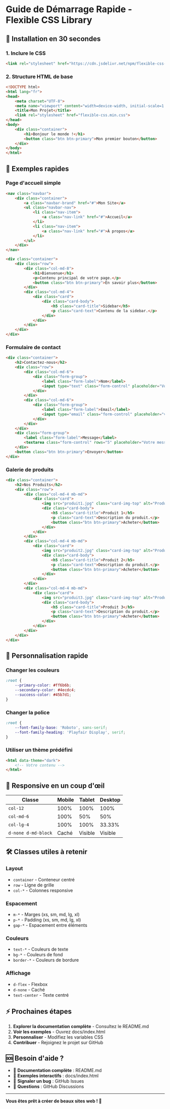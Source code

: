 # Guide de Démarrage Rapide - Flexible CSS Library

## 🚀 Installation en 30 secondes

### 1. Inclure le CSS
```html
<link rel="stylesheet" href="https://cdn.jsdelivr.net/npm/flexible-css-library@1.0.0/dist/flexible-css.min.css">
```

### 2. Structure HTML de base
```html
<!DOCTYPE html>
<html lang="fr">
<head>
    <meta charset="UTF-8">
    <meta name="viewport" content="width=device-width, initial-scale=1.0">
    <title>Mon Projet</title>
    <link rel="stylesheet" href="flexible-css.min.css">
</head>
<body>
    <div class="container">
        <h1>Bonjour le monde !</h1>
        <button class="btn btn-primary">Mon premier bouton</button>
    </div>
</body>
</html>
```

## 🎯 Exemples rapides

### Page d'accueil simple
```html
<nav class="navbar">
    <div class="container">
        <a class="navbar-brand" href="#">Mon Site</a>
        <ul class="navbar-nav">
            <li class="nav-item">
                <a class="nav-link" href="#">Accueil</a>
            </li>
            <li class="nav-item">
                <a class="nav-link" href="#">À propos</a>
            </li>
        </ul>
    </div>
</nav>

<div class="container">
    <div class="row">
        <div class="col-md-8">
            <h1>Bienvenue</h1>
            <p>Contenu principal de votre page.</p>
            <button class="btn btn-primary">En savoir plus</button>
        </div>
        <div class="col-md-4">
            <div class="card">
                <div class="card-body">
                    <h5 class="card-title">Sidebar</h5>
                    <p class="card-text">Contenu de la sidebar.</p>
                </div>
            </div>
        </div>
    </div>
</div>
```

### Formulaire de contact
```html
<div class="container">
    <h2>Contactez-nous</h2>
    <div class="row">
        <div class="col-md-6">
            <div class="form-group">
                <label class="form-label">Nom</label>
                <input type="text" class="form-control" placeholder="Votre nom">
            </div>
        </div>
        <div class="col-md-6">
            <div class="form-group">
                <label class="form-label">Email</label>
                <input type="email" class="form-control" placeholder="votre@email.com">
            </div>
        </div>
    </div>
    <div class="form-group">
        <label class="form-label">Message</label>
        <textarea class="form-control" rows="5" placeholder="Votre message"></textarea>
    </div>
    <button class="btn btn-primary">Envoyer</button>
</div>
```

### Galerie de produits
```html
<div class="container">
    <h2>Nos Produits</h2>
    <div class="row">
        <div class="col-md-4 mb-md">
            <div class="card">
                <img src="produit1.jpg" class="card-img-top" alt="Produit 1">
                <div class="card-body">
                    <h5 class="card-title">Produit 1</h5>
                    <p class="card-text">Description du produit.</p>
                    <button class="btn btn-primary">Acheter</button>
                </div>
            </div>
        </div>
        <div class="col-md-4 mb-md">
            <div class="card">
                <img src="produit2.jpg" class="card-img-top" alt="Produit 2">
                <div class="card-body">
                    <h5 class="card-title">Produit 2</h5>
                    <p class="card-text">Description du produit.</p>
                    <button class="btn btn-primary">Acheter</button>
                </div>
            </div>
        </div>
        <div class="col-md-4 mb-md">
            <div class="card">
                <img src="produit3.jpg" class="card-img-top" alt="Produit 3">
                <div class="card-body">
                    <h5 class="card-title">Produit 3</h5>
                    <p class="card-text">Description du produit.</p>
                    <button class="btn btn-primary">Acheter</button>
                </div>
            </div>
        </div>
    </div>
</div>
```

## 🎨 Personnalisation rapide

### Changer les couleurs
```css
:root {
    --primary-color: #ff6b6b;
    --secondary-color: #4ecdc4;
    --success-color: #45b7d1;
}
```

### Changer la police
```css
:root {
    --font-family-base: 'Roboto', sans-serif;
    --font-family-heading: 'Playfair Display', serif;
}
```

### Utiliser un thème prédéfini
```html
<html data-theme="dark">
    <!-- Votre contenu -->
</html>
```

## 📱 Responsive en un coup d'œil

| Classe | Mobile | Tablet | Desktop |
|--------|--------|--------|---------|
| `col-12` | 100% | 100% | 100% |
| `col-md-6` | 100% | 50% | 50% |
| `col-lg-4` | 100% | 100% | 33.33% |
| `d-none d-md-block` | Caché | Visible | Visible |

## 🛠️ Classes utiles à retenir

### Layout
- `container` - Conteneur centré
- `row` - Ligne de grille
- `col-*` - Colonnes responsive

### Espacement
- `m-*` - Marges (xs, sm, md, lg, xl)
- `p-*` - Padding (xs, sm, md, lg, xl)
- `gap-*` - Espacement entre éléments

### Couleurs
- `text-*` - Couleurs de texte
- `bg-*` - Couleurs de fond
- `border-*` - Couleurs de bordure

### Affichage
- `d-flex` - Flexbox
- `d-none` - Caché
- `text-center` - Texte centré

## ⚡ Prochaines étapes

1. **Explorer la documentation complète** - Consultez le README.md
2. **Voir les exemples** - Ouvrez docs/index.html
3. **Personnaliser** - Modifiez les variables CSS
4. **Contribuer** - Rejoignez le projet sur GitHub

## 🆘 Besoin d'aide ?

- 📖 **Documentation complète** : README.md
- 🎯 **Exemples interactifs** : docs/index.html
- 🐛 **Signaler un bug** : GitHub Issues
- 💬 **Questions** : GitHub Discussions

---

**Vous êtes prêt à créer de beaux sites web ! 🎨** 